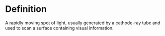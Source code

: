 # Definition

A rapidly moving spot of light, usually generated by a cathode-ray tube
and used to scan a surface containing visual information.
